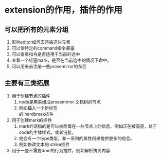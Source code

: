 # extension的作用，插件的作用

## 可以把所有的元素分组
1. 影响editor如何去渲染这些元素
2. 可以使特定的command指令暴露
3. 可以查看指令是否适用于当前的选中
4. 查看一个标签mark，是否在当前选中的情况下命中。
5. 可以用来去注册一些prosemirror的东西

## 主要有三类拓展
1. 用于创建节点的插件
   1. node是用来组成prosemirror 文档树的节点
   2. 例如插入一个新标签<br>的 hardbreak插件
2. 用于创建mark的插件
   1. mark的话指的是可以被附着在一些节点上的信息，例如正在被高亮，处于code的字体样式，或者链接。 
   2. 他会有一个type类型，和一系列的属性用来提供更多的信息。
   3. 例如修改文本的 strike插件
3. 用于一些不需要dom的行为插件，例如解析拷贝内容
